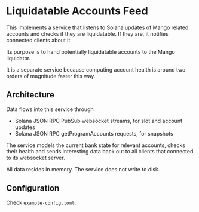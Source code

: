 # Liquidatable Accounts Feed

This implements a service that listens to Solana updates of Mango related accounts
and checks if they are liquidatable. If they are, it notifies connected clients
about it.

Its purpose is to hand potentially liquidatable accounts to the Mango liquidator.

It is a separate service because computing account health is around two orders of
magnitude faster this way.

## Architecture

Data flows into this service through
- Solana JSON RPC PubSub websocket streams, for slot and account updates
- Solana JSON RPC getProgramAccounts requests, for snapshots

The service models the current bank state for relevant accounts, checks their
health and sends interesting data back out to all clients that connected to its
websocket server.

All data resides in memory. The service does not write to disk.

## Configuration

Check `example-config.toml`.
